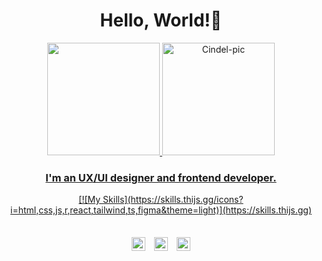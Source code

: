 <h1 align="center">Hello, World!👋</h1>

<div align="center">
  <a href="https://github.com/cindelevelyn">
  <img height="180em" src="https://github-readme-stats.vercel.app/api?username=Cindelevelyn&show_icons=true&theme=buefy&include_all_commits=true&count_private=true"/>
  <img alt="Cindel-pic" height="180" src="https://user-images.githubusercontent.com/60244854/162501912-b11d2c85-5bfc-4179-9256-75dcdc3cd5ae.png">
</div>

 <div align="center">
  <h3>I'm an UX/UI designer and frontend developer.</h3>
   [![My Skills](https://skills.thijs.gg/icons?i=html,css,js,r,react,tailwind,ts,figma&theme=light)](https://skills.thijs.gg)
</div>

  ##
  
<div align="center"> 
  <a  href="https://www.instagram.com/cindel.exe/" target="_blank"><img width="22px" style="margin:1%;" src="https://cdn.jsdelivr.net/npm/simple-icons@v3/icons/instagram.svg" target="_blank"></a>
  <a href = "mailto:cindelevelyn@gmail.com"><img width="22px" style="margin:1%;" src="https://simpleicons.org/icons/gmail.svg" target="_blank"></a>
  <a href="https://www.linkedin.com/in/cindelsousa/" target="_blank"><img width="22px" style="margin:1%;" src="https://simpleicons.org/icons/linkedin.svg" target="_blank"></a> 
</div>

